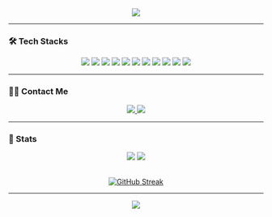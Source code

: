 <div align="center">
   <!-- 헤더 -->
   <img src="https://capsule-render.vercel.app/api?type=waving&color=0A9ED4&height=200&section=header&text=Welcome%20to%20my%20GitHub!&fontSize=40&fontColor=ffffff" />
</div>

---

### 🛠️ Tech Stacks
<div align="center">
   <!-- 주요 기술 -->
   <img src="https://img.shields.io/badge/MySQL-4479A1?style=for-the-badge&logo=MySQL&logoColor=white" />
   <img src="https://img.shields.io/badge/Bootstrap-7952B3?style=for-the-badge&logo=Bootstrap&logoColor=white" />
   <img src="https://img.shields.io/badge/Git-F05032?style=for-the-badge&logo=Git&logoColor=white" />
   <img src="https://img.shields.io/badge/Python-3776AB?style=for-the-badge&logo=Python&logoColor=white" />
   <img src="https://img.shields.io/badge/PyTorch-EE4C2C?style=for-the-badge&logo=PyTorch&logoColor=white" />
   <img src="https://img.shields.io/badge/Flask-000000?style=for-the-badge&logo=Flask&logoColor=white" />
   <img src="https://img.shields.io/badge/FastAPI-009688?style=for-the-badge&logo=FastAPI&logoColor=white" />
   <img src="https://img.shields.io/badge/Django-092E20?style=for-the-badge&logo=Django&logoColor=white" />
   <img src="https://img.shields.io/badge/AmazonS3-569A31?style=for-the-badge&logo=AmazonS3&logoColor=white" />
   <img src="https://img.shields.io/badge/html5-E34F26?style=for-the-badge&logo=html5&logoColor=white" />
   <img src="https://img.shields.io/badge/css3-1572B6?style=for-the-badge&logo=css3&logoColor=white" />
</div>

---

### 🧑‍💻 Contact Me
<div align="center">
   <a href="https://velog.io/@gkw314/posts">
      <img src="https://img.shields.io/badge/Velog-20C997?style=for-the-badge&logo=Velog&logoColor=white" />
   </a>
   <a href="mailto:go980314@gmail.com">
      <img src="https://img.shields.io/badge/Gmail-EA4335?style=for-the-badge&logo=Gmail&logoColor=white" />
   </a>
</div>

---

### 🏅 Stats
<div align="center">
   <img src="https://github-readme-stats.vercel.app/api/top-langs/?username=gkw314&layout=compact&hide=javascript,css,scss&langs_count=8" />
   <img src="https://github-readme-stats.vercel.app/api?username=gkw314&show_icons=true" />
   <br><br>

   [![GitHub Streak](https://streak-stats.demolab.com?user=gkw314&theme=blood-dark&date_format=%5BY.%5Dn.j)](https://git.io/streak-stats)
</div>

---

<div align="center">
   <!-- 푸터 -->
   <img src="https://capsule-render.vercel.app/api?type=waving&color=0A9ED4&height=200&section=footer" />
</div>
